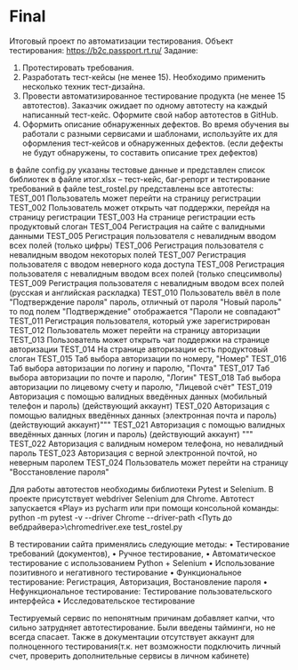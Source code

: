 # Final
Итоговый проект по автоматизации тестирования.
 Объект тестирования: https://b2c.passport.rt.ru/
Задание:
1.	Протестировать требования.
2.	Разработать тест-кейсы (не менее 15). Необходимо применить несколько техник тест-дизайна.
3.	Провести автоматизированное тестирование продукта (не менее 15 автотестов). Заказчик ожидает по одному автотесту на каждый написанный тест-кейс. Оформите свой набор автотестов в GitHub.
4.	Оформить описание обнаруженных дефектов. Во время обучения вы работали с разными сервисами и шаблонами, используйте их для оформления тест-кейсов и обнаруженных дефектов. (если дефекты не будут обнаружены, то составить описание трех дефектов)

в файле config.py указаны тестовые данные и представлен список библиотек
в файле итог.xlsx – тест-кейс, баг-репорт и тестирование требований
в файле test_rostel.py представлены все автотесты: 
TEST_001 Пользователь может перейти на страницу регистрации
TEST_002 Пользователь может открыть чат поддержки, перейдя на страницу регистрации
TEST_003 На странице регистрации есть продуктовый слоган
TEST_004 Регистрация на сайте с валидными данными
TEST_005 Регистрация пользователя с невалидным вводом всех полей (только цифры)
TEST_006 Регистрация пользователя с невалидным вводом некоторых полей
TEST_007 Регистрация пользователя с вводом неверного кода доступа
TEST_008 Регистрация пользователя с невалидным вводом всех полей (только спецсимволы)
TEST_009 Регистрация пользователя с невалидным вводом всех полей (русская и английская раскладка)
TEST_010 Пользователь ввёл в поле "Подтверждение пароля" пароль, отличный от пароля "Новый пароль" то под полем "Подтверждение" отображается "Пароли не совпадают"
TEST_011 Регистрация пользователя, который уже зарегистрирован
TEST_012 Пользователь может перейти на страницу авторизации
TEST_013 Пользователь может открыть чат поддержки на странице авторизации
TEST_014 На странице авторизации есть продуктовый слоган
TEST_015 Таб выбора авторизации по номеру, "Номер"
TEST_016 Таб выбора авторизации по логину и паролю, "Почта"
TEST_017 Таб выбора авторизации по почте и паролю, "Логин"
TEST_018 Таб выбора авторизации по лицевому счету и паролю, "Лицевой счёт"
TEST_019 Авторизация с помощью валидных введённых данных (мобильный телефон и пароль) (действующий аккаунт)
TEST_020 Авторизация с помощью валидных введённых данных (электронная почта и пароль) (действующий аккаунт)"""
TEST_021 Авторизация с помощью валидных введённых данных (логин и пароль) (действующий аккаунт) """
TEST_022 Авторизация с валидным номером телефона, но невалидный пароль
TEST_023 Авторизация с верной электронной почтой, но неверным паролем
TEST_024 Пользователь может перейти на страницу "Восстановление пароля"

Для работы автотестов необходимы библиотеки Pytest и Selenium. В проекте присутствует webdriver Selenium для Chrome. Автотест запускается «Play» из pycharm или при помощи консольной команды: python -m pytest -v --driver Chrome --driver-path <Путь до вебдрайвера>\chromedriver.exe test_rostel.py 


В тестировании сайта применялись следующие методы:
•	Тестирование требований (документов),
•	Ручное тестирование,
•	Автоматическое тестирование с использованием Python + Selenium
•	Использование позитивного и негативного тестирование
•	Функциональное тестирование: Регистрация, Авторизация, Востановление пароля
•	Нефункциональное тестирование: Тестирование пользовательского интерфейса
•	Исследовательское тестирование


Тестируемый сервис по непонятным причинам добавляет капчи, что сильно затрудняет автотестирование. Были введены тайминги, но не всегда спасает.
Также в документации отсутствует аккаунт для полноценного тестирования(т.к. нет возможности подключить личный счет, проверить дополнительные сервисы в личном кабинете)
